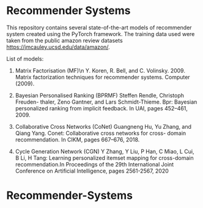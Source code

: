 # Recommender Systems

This repository contains several state-of-the-art models of recommender system created using the PyTorch framework. 
The training data used were taken from the public amazon review datasets https://jmcauley.ucsd.edu/data/amazon/.

List of models:
1) Matrix Factorisation (MF)\n
Y. Koren, R. Bell, and C. Volinsky. 2009. Matrix factorization 
techniques for recommender systems. Computer (2009).  

2) Bayesian Personalised Ranking (BPRMF)
Steffen Rendle, Christoph Freuden- thaler, Zeno Gantner, and Lars Schmidt-Thieme. Bpr: Bayesian personalized ranking from implicit feedback. In UAI, pages 452–461, 2009.


3) Collaborative Cross Networks (CoNet) 
Guangneng Hu, Yu Zhang, and Qiang Yang. Conet: Collaborative cross networks for cross- domain recommendation. In CIKM, pages 667–676, 2018. 

4) Cycle Generation Network (CGN)
Y Zhang, Y Liu, P Han, C Miao, L Cui, B Li, H Tang: Learning personalized itemset mapping for cross-domain recommendation.In Proceedings of the 29th International Joint Conference on Artificial Intelligence, pages 2561-2567, 2020


# Recommender-Systems
